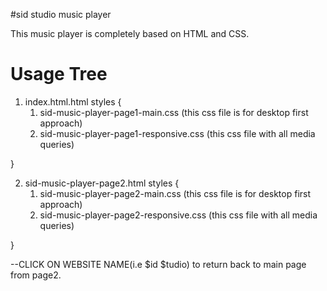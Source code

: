 #sid studio music player

This music player is completely based on HTML and CSS.

# Usage Tree
1. index.html.html
	styles	{
	1. sid-music-player-page1-main.css   		(this css file is for desktop first approach)
	2. sid-music-player-page1-responsive.css 	(this css file with all media queries)
	
}

2. sid-music-player-page2.html
	styles	{
	1. sid-music-player-page2-main.css		(this css file is for desktop first approach)
	2. sid-music-player-page2-responsive.css	(this css file with all media queries)
	
}
	
--CLICK ON WEBSITE NAME(i.e $id $tudio) to return back to main page from page2.
